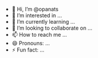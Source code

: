 - 👋 Hi, I’m @opanats
- 👀 I’m interested in ...
- 🌱 I’m currently learning ...
- 💞️ I’m looking to collaborate on ...
- 📫 How to reach me ...
- 😄 Pronouns: ...
- ⚡ Fun fact: ...

<!---
opanats/opanats is a ✨ special ✨ repository because its `README.md` (this file) appears on your GitHub profile.
You can click the Preview link to take a look at your changes.
--->
